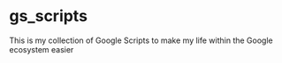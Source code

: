 # gs_scripts
This is my collection of Google Scripts to make my life within the Google ecosystem easier
